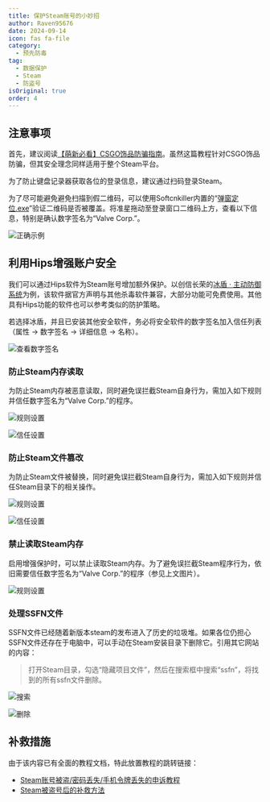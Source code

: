 ```yaml
---
title: 保护Steam账号的小妙招
author: Raven95676
date: 2024-09-14
icon: fas fa-file
category:
  - 预先防毒
tag:
  - 数据保护
  - Steam
  - 防盗号
isOriginal: true
order: 4
---
```


## 注意事项

首先，建议阅读[【萌新必看】CSGO饰品防骗指南](https://tieba.baidu.com/p/6342046706)。虽然这篇教程针对CSGO饰品防骗，但其安全理念同样适用于整个Steam平台。

为了防止键盘记录器获取各位的登录信息，建议通过扫码登录Steam。

为了尽可能避免避免扫描到假二维码，可以使用Softcnkiller内置的“[弹窗定位.exe](https://pan.huang1111.cn/s/Xq3eEcl)”验证二维码是否被覆盖。将准星拖动至登录窗口二维码上方，查看以下信息，特别是确认数字签名为“Valve Corp.”。

![正确示例](https://ooo.0x0.ooo/2024/09/14/O4FtlN.png)

## 利用Hips增强账户安全

我们可以通过Hips软件为Steam账号增加额外保护。以创信长荣的[冰盾 · 主动防御系统](https://trustsing.com/idefender/)为例，该软件据官方声明与其他杀毒软件兼容，大部分功能可免费使用。其他具有Hips功能的软件也可以参考类似的防护策略。

若选择冰盾，并且已安装其他安全软件，务必将安全软件的数字签名加入信任列表（属性 → 数字签名 → 详细信息 → 名称）。

![查看数字签名](https://ooo.0x0.ooo/2024/09/14/O4FXu1.png)

### 防止Steam内存读取

为防止Steam内存被恶意读取，同时避免误拦截Steam自身行为，需加入如下规则并信任数字签名为“Valve Corp.”的程序。

![规则设置](https://ooo.0x0.ooo/2024/09/14/O4FDBC.png)

![信任设置](https://ooo.0x0.ooo/2024/09/14/O4FHZL.png)

### 防止Steam文件篡改

为防止Steam文件被替换，同时避免误拦截Steam自身行为，需加入如下规则并信任Steam目录下的相关操作。

![规则设置](https://ooo.0x0.ooo/2024/09/14/O4FIzI.png)

![信任设置](https://ooo.0x0.ooo/2024/09/14/O4F3PD.png)

### 禁止读取Steam内存

启用增强保护时，可以禁止读取Steam内存。为了避免误拦截Steam程序行为，依旧需要信任数字签名为“Valve Corp.”的程序（参见上文图片）。

![规则设置](https://ooo.0x0.ooo/2024/09/14/O4FC9F.png)

### 处理SSFN文件

SSFN文件已经随着新版本steam的发布进入了历史的垃圾堆。如果各位仍担心SSFN文件还存在于电脑中，可以手动在Steam安装目录下删除它。引用其它网站的内容：

> 打开Steam目录，勾选“隐藏项目文件”，然后在搜索框中搜索“ssfn”，将找到的所有ssfn文件删除。

![搜索](https://gcore.jsdelivr.net/gh/lxcf/js@27ab632/upload/2.png)

![删除](https://gcore.jsdelivr.net/gh/lxcf/js@27ab632/upload/3.png)

## 补救措施

由于该内容已有全面的教程文档，特此放置教程的跳转链接：

- [Steam账号被盗/密码丢失/手机令牌丢失的申诉教程](https://tieba.baidu.com/p/4933393251)
- [Steam被盗号后的补救方法](https://www.bilibili.com/read/cv26753698/?jump_opus=1)